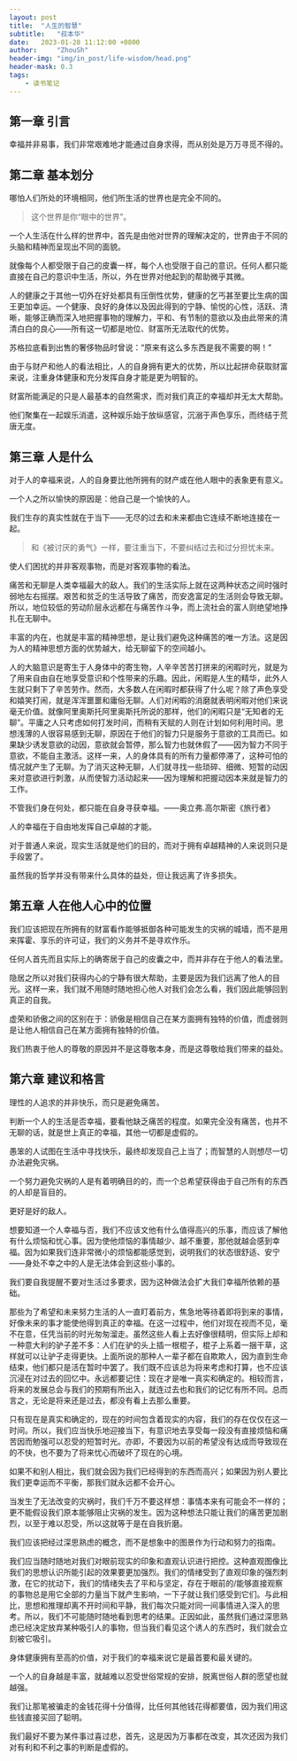 ```yaml
---
layout: post
title:  "人生的智慧"
subtitle:   "叔本华"
date:   2023-01-28 11:12:00 +0800
author:     "ZhouSh"
header-img: "img/in_post/life-wisdom/head.png"
header-mask: 0.3
tags:
    - 读书笔记
---
```


## 第一章 引言

幸福并非易事，我们非常艰难地才能通过自身求得，而从别处是万万寻觅不得的。

## 第二章 基本划分

哪怕人们所处的环境相同，他们所生活的世界也是完全不同的。
> 这个世界是你“眼中的世界”。

一个人生活在什么样的世界中，首先是由他对世界的理解决定的，世界由于不同的头脑和精神而呈现出不同的面貌。

就像每个人都受限于自己的皮囊一样，每个人也受限于自己的意识。任何人都只能直接在自己的意识中生活，所以，外在世界对他起到的帮助微乎其微。

人的健康之于其他一切外在好处都具有压倒性优势，健康的乞丐甚至要比生病的国王更加幸运。一个健康、良好的身体以及因此得到的宁静、愉悦的心性，活跃、清晰，能够正确而深入地把握事物的理解力，平和、有节制的意欲以及由此带来的清清白白的良心——所有这一切都是地位、财富所无法取代的优势。

苏格拉底看到出售的奢侈物品时曾说：“原来有这么多东西是我不需要的啊！”

由于与财产和他人的看法相比，人的自身拥有更大的优势，所以比起拼命获取财富来说，注重身体健康和充分发挥自身才能是更为明智的。

财富所能满足的只是人最基本的自然需求，而对我们真正的幸福却并无太大帮助。

他们聚集在一起娱乐消遣，这种娱乐始于放纵感官，沉溺于声色享乐，而终结于荒唐无度。

## 第三章 人是什么

对于人的幸福来说，人的自身要比他所拥有的财产或在他人眼中的表象更有意义。

一个人之所以愉快的原因是：他自己是一个愉快的人。

我们生存的真实性就在于当下——无尽的过去和未来都由它连续不断地连接在一起。
> 和《被讨厌的勇气》一样，要注重当下，不要纠结过去和过分担忧未来。

使人们困扰的并非客观事物，而是对客观事物的看法。

痛苦和无聊是人类幸福最大的敌人。我们的生活实际上就在这两种状态之间时强时弱地左右摇摆。艰苦和贫乏的生活导致了痛苦，而安逸富足的生活则会导致无聊。所以，地位较低的劳动阶层永远都在与痛苦作斗争，而上流社会的富人则绝望地挣扎在无聊中。

丰富的内在，也就是丰富的精神思想，是让我们避免这种痛苦的唯一方法。这是因为人的精神思想方面的优势越大，给无聊留下的空间越小。

人的大脑意识是寄生于人身体中的寄生物，人辛辛苦苦打拼来的闲暇时光，就是为了用来自由自在地享受意识和个性带来的乐趣。因此，闲暇是人生的精华，此外人生就只剩下了辛苦劳作。然而，大多数人在闲暇时都获得了什么呢？除了声色享受和嬉笑打闹，就是浑浑噩噩和庸俗无聊。人们对闲暇的消磨就表明闲暇对他们来说毫无价值。就像阿里奥斯托阿里奥斯托所说的那样，他们的闲暇只是“无知者的无聊”。平庸之人只考虑如何打发时间，而稍有天赋的人则在计划如何利用时间。思想浅薄的人很容易感到无聊，原因在于他们的智力只是服务于意欲的工具而已。如果缺少诱发意欲的动因，意欲就会暂停，那么智力也就休假了——因为智力不同于意欲，不能自主激活。这样一来，人的身体具有的所有力量都停滞了，这种可怕的情况就产生了无聊。为了消灭这种无聊，人们就寻找一些琐碎、细微、短暂的动因来对意欲进行刺激，从而使智力活动起来——因为理解和把握动因本来就是智力的工作。

不管我们身在何处，都只能在自身寻获幸福。——奥立弗.高尔斯密《旅行者》

人的幸福在于自由地发挥自己卓越的才能。

对于普通人来说，现实生活就是他们的目的，而对于拥有卓越精神的人来说则只是手段罢了。

虽然我的哲学并没有带来什么具体的益处，但让我远离了许多损失。

## 第五章 人在他人心中的位置

我们应该把现在所拥有的财富看作能够抵御各种可能发生的灾祸的城墙，而不是用来挥霍、享乐的许可证，我们的义务并不是寻欢作乐。

任何人首先而且实际上的确寄居于自己的皮囊之中，而并非存在于他人的看法里。

隐居之所以对我们获得内心的宁静有很大帮助，主要是因为我们远离了他人的目光。这样一来，我们就不用随时随地担心他人对我们会怎么看，我们因此能够回到真正的自我。

虚荣和骄傲之间的区别在于：骄傲是相信自己在某方面拥有独特的价值，而虚弱则是让他人相信自己在某方面拥有独特的价值。

我们热衷于他人的尊敬的原因并不是这尊敬本身，而是这尊敬给我们带来的益处。

## 第六章 建议和格言

理性的人追求的并非快乐，而只是避免痛苦。

判断一个人的生活是否幸福，要看他缺乏痛苦的程度。如果完全没有痛苦，也并不无聊的话，就是世上真正的幸福，其他一切都是虚假的。

愚笨的人试图在生活中寻找快乐，最终却发现自己上当了；而智慧的人则想尽一切办法避免灾祸。

一个努力避免灾祸的人是有着明确目的的，而一个总希望获得由于自己所有的东西的人却是盲目的。

更好是好的敌人。

想要知道一个人幸福与否，我们不应该文他有什么值得高兴的乐事，而应该了解他有什么烦恼和忧心事。因为使他烦恼的事情越少、越不重要，那他就越会感到幸福。因为如果我们连非常微小的烦恼都能感觉到，说明我们的状态很舒适、安宁——身处不幸之中的人是无法体会到这些小事的。

我们要自我提醒不要对生活过多要求，因为这种做法会扩大我们幸福所依赖的基础。

那些为了希望和未来努力生活的人一直盯着前方，焦急地等待着即将到来的事情，好像未来的事才能使他得到真正的幸福。在这一过程中，他们对现在视而不见，毫不在意，任凭当前的时光匆匆溜走。虽然这些人看上去好像很精明，但实际上却和一种意大利的驴子差不多：人们在驴的头上插一根棍子，棍子上系着一捆干草，这样就可以让驴子走得更快。上面所说的那种人一辈子都在自欺欺人，因为直到生命结束，他们都只是活在暂时中罢了。我们既不应该总为将来考虑和打算，也不应该沉浸在对过去的回忆中。永远都要记住：现在才是唯一真实和确定的。相较而言，将来的发展总会与我们的预期有所出入，就连过去也和我们的记忆有所不同。总而言之，无论是将来还是过去，都没有看上去那么重要。

只有现在是真实和确定的，现在的时间包含着现实的内容，我们的存在仅仅在这一时间。所以，我们应当快乐地迎接当下，有意识地去享受每一段没有直接烦恼和痛苦因而勉强可以忍受的短暂时光。亦即，不要因为以前的希望没有达成而导致现在的不快，也不要为了将来忧心而破坏了现在的心境。

如果不和别人相比，我们就会因为我们已经得到的东西而高兴；如果因为别人要比我们更幸运而不平衡，那我们就永远都不会开心。

当发生了无法改变的灾祸时，我们千万不要这样想：事情本来有可能会不一样的；更不能假设我们原本能够阻止灾祸的发生。因为这种想法只能让我们的痛苦更加剧烈，以至于难以忍受，所以这就等于是在自我折磨。

我们应该把经过深思熟虑的概念，而不是想象中的图景作为行动和努力的指南。

我们应当随时随地对我们对眼前现实的印象和直观认识进行把控。这种直观图像比我们的思想认识所能引起的效果要更加强烈。我们的情绪受到了直观印象的强烈刺激，在它的扰动下，我们的情绪失去了平和与坚定，存在于眼前的/能够直接观察的事物总是用它全部的力量当下就产生影响，一下子就让我们感受到它们。与此相比，思想和推理却离不开时间和平静，我们每次只能对同一间事情进入深入的思考。所以，我们不可能随时随地看到思考的结果。正因如此，虽然我们通过深思熟虑已经决定放弃某种吸引人的事物，但当我们看见这个诱人的东西时，我们就会立刻被它吸引。

身体健康拥有至高的价值，对于我们的幸福来说它是最首要和最关键的。

一个人的自身越是丰富，就越难以忍受世俗常规的安排，脱离世俗人群的愿望也就越强。

我们让那笔被骗走的金钱花得十分值得，比任何其他钱花得都要值，因为我们用这些钱直接买回了聪明。

我们最好不要为某件事过喜过悲，首先，这是因为万事都在改变，其次还因为我们对有利和不利之事的判断是虚假的。